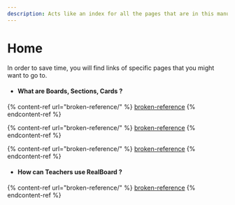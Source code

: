 ```yaml
---
description: Acts like an index for all the pages that are in this manual.
---
```


# Home

In order to save time, you will find links of specific pages that you might want to go to.

* #### What are Boards, Sections, Cards ?

{% content-ref url="broken-reference/" %}
[broken-reference](broken-reference/)
{% endcontent-ref %}

{% content-ref url="broken-reference/" %}
[broken-reference](broken-reference/)
{% endcontent-ref %}

{% content-ref url="broken-reference/" %}
[broken-reference](broken-reference/)
{% endcontent-ref %}

* #### How can Teachers use RealBoard ?

{% content-ref url="broken-reference/" %}
[broken-reference](broken-reference/)
{% endcontent-ref %}
